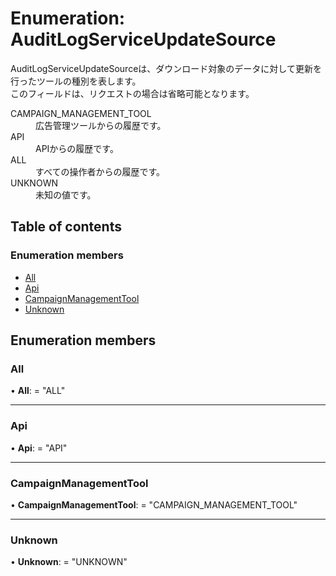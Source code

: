 # Enumeration: AuditLogServiceUpdateSource


<div lang=\"ja\"> AuditLogServiceUpdateSourceは、ダウンロード対象のデータに対して更新を行ったツールの種別を表します。<br> このフィールドは、リクエストの場合は省略可能となります。 </div>  <dl class=term>   <dt class=\"term__item\">CAMPAIGN_MANAGEMENT_TOOL</dt>   <dd class=\"term__desc\"><span lang=\"ja\">広告管理ツールからの履歴です。</span></dd>   <dt class=\"term__item\">API</dt>   <dd class=\"term__desc\"><span lang=\"ja\">APIからの履歴です。</span></dd>   <dt class=\"term__item\">ALL</dt>   <dd class=\"term__desc\"><span lang=\"ja\">すべての操作者からの履歴です。</span></dd>   <dt class=\"term__item\">UNKNOWN</dt>   <dd class=\"term__desc\"><span lang=\"ja\">未知の値です。</span></dd> </dl>

## Table of contents

### Enumeration members

- [All](auditlogserviceupdatesource.md#all)
- [Api](auditlogserviceupdatesource.md#api)
- [CampaignManagementTool](auditlogserviceupdatesource.md#campaignmanagementtool)
- [Unknown](auditlogserviceupdatesource.md#unknown)

## Enumeration members

### All

• **All**: = "ALL"

___

### Api

• **Api**: = "API"

___

### CampaignManagementTool

• **CampaignManagementTool**: = "CAMPAIGN\_MANAGEMENT\_TOOL"

___

### Unknown

• **Unknown**: = "UNKNOWN"
